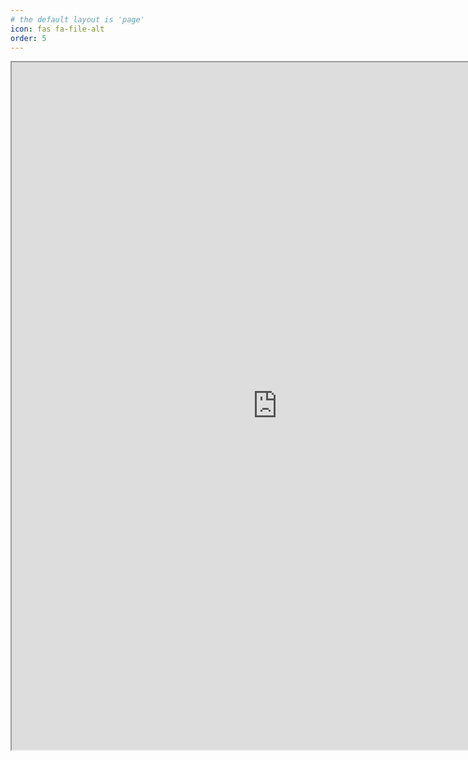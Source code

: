 ```yaml
---
# the default layout is 'page'
icon: fas fa-file-alt
order: 5
---
```


<iframe src="https://resume.creddle.io/embed/9um4zrxd89s"
  width="850" height="1100" seamless></iframe>
